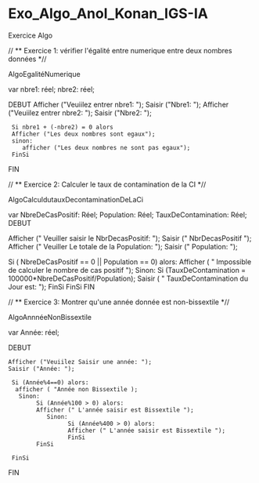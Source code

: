 # Exo_Algo_Anol_Konan_IGS-IA
Exercice Algo

// ** Exercice 1: vérifier l'égalité entre numerique entre deux nombres données *//

AlgoEgalitéNumerique

var  nbre1: réel;
     nbre2: réel;

DEBUT
    Afficher ("Veuiilez entrer nbre1: ");
    Saisir ("Nbre1: ");
    Afficher ("Veuiilez entrer nbre2: ");
    Saisir ("Nbre2: ");
    
     Si nbre1 + (-nbre2) = 0 alors
     Afficher ("Les deux nombres sont egaux");
     sinon:
        afficher ("Les deux nombres ne sont pas egaux");
     FinSi

FIN

// ** Exercice 2: Calculer le taux de contamination de la CI *//

AlgoCalculdutauxDecontaminationDeLaCi

var NbreDeCasPositif: Réel;
    Population: Réel;
    TauxDeContamination: Réel;
DEBUT

   Afficher (" Veuiller saisir le NbrDecasPositif: ");
   Saisir (" NbrDecasPositif ");
   Afficher (" Veuiller Le totale de la Population: ");
   Saisir (" Population: ");
   
   Si ( NbreDeCasPositif == 0 || Population == 0) alors:
   Afficher ( " Impossible de calculer le nombre de cas positif ");
        Sinon:
             Si (TauxDeContamination = 100000*NbreDeCasPositif/Population);
             Saisir ( " TauxDeContamination du Jour est: ");
             FinSi
   FinSi
FIN

// ** Exercice 3: Montrer qu'une année donnée est non-bissextile *//

AlgoAnnnéeNonBissextile

var  Année: réel;

DEBUT
    
    Afficher ("Veuiilez Saisir une année: ");
    Saisir ("Année: ");
    
     Si (Année%4==0) alors:
      afficher ( "Année non Bissextile );
       Sinon:
            Si (Année%100 > 0) alors:
            Afficher (" L'année saisir est Bissextile ");
               Sinon:
                     Si (Année%400 > 0) alors:
                     Afficher (" L'année saisir est Bissextile ");
                     FinSi
            FinSi

     FinSi

FIN